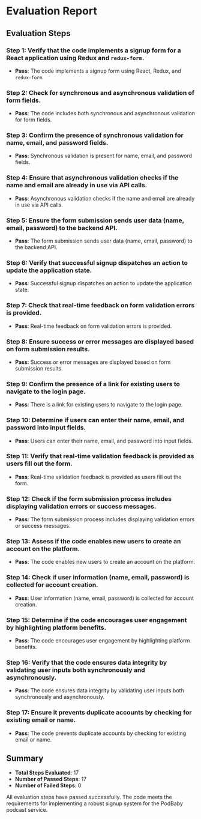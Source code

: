 # Evaluation Report

## Evaluation Steps

### Step 1: Verify that the code implements a signup form for a React application using Redux and `redux-form`.
- **Pass**: The code implements a signup form using React, Redux, and `redux-form`.

### Step 2: Check for synchronous and asynchronous validation of form fields.
- **Pass**: The code includes both synchronous and asynchronous validation for form fields.

### Step 3: Confirm the presence of synchronous validation for name, email, and password fields.
- **Pass**: Synchronous validation is present for name, email, and password fields.

### Step 4: Ensure that asynchronous validation checks if the name and email are already in use via API calls.
- **Pass**: Asynchronous validation checks if the name and email are already in use via API calls.

### Step 5: Ensure the form submission sends user data (name, email, password) to the backend API.
- **Pass**: The form submission sends user data (name, email, password) to the backend API.

### Step 6: Verify that successful signup dispatches an action to update the application state.
- **Pass**: Successful signup dispatches an action to update the application state.

### Step 7: Check that real-time feedback on form validation errors is provided.
- **Pass**: Real-time feedback on form validation errors is provided.

### Step 8: Ensure success or error messages are displayed based on form submission results.
- **Pass**: Success or error messages are displayed based on form submission results.

### Step 9: Confirm the presence of a link for existing users to navigate to the login page.
- **Pass**: There is a link for existing users to navigate to the login page.

### Step 10: Determine if users can enter their name, email, and password into input fields.
- **Pass**: Users can enter their name, email, and password into input fields.

### Step 11: Verify that real-time validation feedback is provided as users fill out the form.
- **Pass**: Real-time validation feedback is provided as users fill out the form.

### Step 12: Check if the form submission process includes displaying validation errors or success messages.
- **Pass**: The form submission process includes displaying validation errors or success messages.

### Step 13: Assess if the code enables new users to create an account on the platform.
- **Pass**: The code enables new users to create an account on the platform.

### Step 14: Check if user information (name, email, password) is collected for account creation.
- **Pass**: User information (name, email, password) is collected for account creation.

### Step 15: Determine if the code encourages user engagement by highlighting platform benefits.
- **Pass**: The code encourages user engagement by highlighting platform benefits.

### Step 16: Verify that the code ensures data integrity by validating user inputs both synchronously and asynchronously.
- **Pass**: The code ensures data integrity by validating user inputs both synchronously and asynchronously.

### Step 17: Ensure it prevents duplicate accounts by checking for existing email or name.
- **Pass**: The code prevents duplicate accounts by checking for existing email or name.

## Summary
- **Total Steps Evaluated**: 17
- **Number of Passed Steps**: 17
- **Number of Failed Steps**: 0

All evaluation steps have passed successfully. The code meets the requirements for implementing a robust signup system for the PodBaby podcast service.